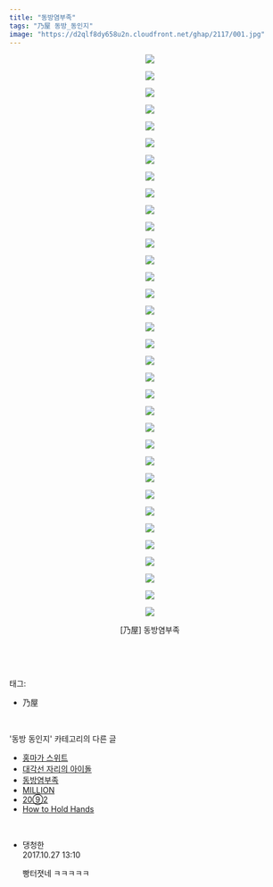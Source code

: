 ```yaml
---
title: "동방염부족"
tags: "乃屋 동방_동인지"
image: "https://d2qlf8dy658u2n.cloudfront.net/ghap/2117/001.jpg"
---
```

<div class="article">
<p style="text-align: center; clear: none; float: none;"><img src="{{ site.imgserver12 }}/ghap/2117/001.jpg"/></p>
<p style="text-align: center; clear: none; float: none;"><img src="{{ site.imgserver12 }}/ghap/2117/002.jpg"/></p>
<p style="text-align: center; clear: none; float: none;"><img src="{{ site.imgserver12 }}/ghap/2117/003.jpg"/></p>
<p style="text-align: center; clear: none; float: none;"><img src="{{ site.imgserver12 }}/ghap/2117/004.jpg"/></p>
<p style="text-align: center; clear: none; float: none;"><img src="{{ site.imgserver12 }}/ghap/2117/005.jpg"/></p>
<p style="text-align: center; clear: none; float: none;"><img src="{{ site.imgserver12 }}/ghap/2117/006.jpg"/></p>
<p style="text-align: center; clear: none; float: none;"><img src="{{ site.imgserver12 }}/ghap/2117/007.jpg"/></p>
<p style="text-align: center; clear: none; float: none;"><img src="{{ site.imgserver12 }}/ghap/2117/008.jpg"/></p>
<p style="text-align: center; clear: none; float: none;"><img src="{{ site.imgserver12 }}/ghap/2117/009.jpg"/></p>
<p style="text-align: center; clear: none; float: none;"><img src="{{ site.imgserver12 }}/ghap/2117/010.jpg"/></p>
<p style="text-align: center; clear: none; float: none;"><img src="{{ site.imgserver12 }}/ghap/2117/011.jpg"/></p>
<p style="text-align: center; clear: none; float: none;"><img src="{{ site.imgserver12 }}/ghap/2117/012.jpg"/></p>
<p style="text-align: center; clear: none; float: none;"><img src="{{ site.imgserver12 }}/ghap/2117/013.jpg"/></p>
<p style="text-align: center; clear: none; float: none;"><img src="{{ site.imgserver12 }}/ghap/2117/014.jpg"/></p>
<p style="text-align: center; clear: none; float: none;"><img src="{{ site.imgserver12 }}/ghap/2117/015.jpg"/></p>
<p style="text-align: center; clear: none; float: none;"><img src="{{ site.imgserver12 }}/ghap/2117/016.jpg"/></p>
<p style="text-align: center; clear: none; float: none;"><img src="{{ site.imgserver12 }}/ghap/2117/017.jpg"/></p>
<p style="text-align: center; clear: none; float: none;"><img src="{{ site.imgserver12 }}/ghap/2117/018.jpg"/></p>
<p style="text-align: center; clear: none; float: none;"><img src="{{ site.imgserver12 }}/ghap/2117/019.jpg"/></p>
<p style="text-align: center; clear: none; float: none;"><img src="{{ site.imgserver12 }}/ghap/2117/020.jpg"/></p>
<p style="text-align: center; clear: none; float: none;"><img src="{{ site.imgserver12 }}/ghap/2117/021.jpg"/></p>
<p style="text-align: center; clear: none; float: none;"><img src="{{ site.imgserver12 }}/ghap/2117/022.jpg"/></p>
<p style="text-align: center; clear: none; float: none;"><img src="{{ site.imgserver12 }}/ghap/2117/023.jpg"/></p>
<p style="text-align: center; clear: none; float: none;"><img src="{{ site.imgserver12 }}/ghap/2117/024.jpg"/></p>
<p style="text-align: center; clear: none; float: none;"><img src="{{ site.imgserver12 }}/ghap/2117/025.jpg"/></p>
<p style="text-align: center; clear: none; float: none;"><img src="{{ site.imgserver12 }}/ghap/2117/026.jpg"/></p>
<p style="text-align: center; clear: none; float: none;"><img src="{{ site.imgserver12 }}/ghap/2117/027.jpg"/></p>
<p style="text-align: center; clear: none; float: none;"><img src="{{ site.imgserver12 }}/ghap/2117/028.jpg"/></p>
<p style="text-align: center; clear: none; float: none;"><img src="{{ site.imgserver12 }}/ghap/2117/029.jpg"/></p>
<p style="text-align: center; clear: none; float: none;"><img src="{{ site.imgserver12 }}/ghap/2117/030.jpg"/></p>
<p style="text-align: center; clear: none; float: none;"><img src="{{ site.imgserver12 }}/ghap/2117/031.jpg"/></p>
<p style="text-align: center; clear: none; float: none;"><img src="{{ site.imgserver12 }}/ghap/2117/032.jpg"/></p>
<p style="text-align: center; clear: none; float: none;"><img src="{{ site.imgserver12 }}/ghap/2117/033.jpg"/></p>
<p style="text-align: center; clear: none; float: none;"><img src="{{ site.imgserver12 }}/ghap/2117/034.jpg"/></p>
<p style="text-align: center; clear: none; float: none;">[乃屋] 동방염부족</p>
<p><br/></p>
</div><br/>
<div class="tagTrail">
<p>태그: </p>
<ul>
<li>乃屋</li>
</ul>
</div><br/>
<div class="another">
<p>'동방 동인지' 카테고리의 다른 글</p>
<ul>
<li><a href="/ghap_2119">홍마가 스위트</a></li>
<li><a href="/ghap_2118">대각선 자리의 아이돌</a></li>
<li><a href="/ghap_2117">동방염부족</a></li>
<li><a href="/ghap_2116">MILLION</a></li>
<li><a href="/ghap_2115">20⑨2</a></li>
<li><a href="/ghap_2114">How to Hold Hands</a></li>
</ul>
</div><br/>
<div class="cb_module cb_fluid">
<div class="cb_wrt cb_profile">
<div class="comment">
<ul>
<li class="cb_thumb_off" id="comment15115522">
<div class="cb_comment_area">
<div class="cb_info_area">
<div class="cb_section">
<span class="cb_nick_name">댕청한</span>
</div>
<div class="cb_section">
<span class="cb_date">2017.10.27 13:10 </span>
</div>
</div>
<div class="cb_dsc_comment">
<p class="cb_dsc">
											빵터졋네 ㅋㅋㅋㅋㅋ
										</p>
</div>
</div></li>
</ul>
</div>
</div><!-- commentList close -->
</div><br/>
